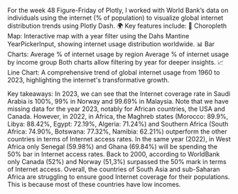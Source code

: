 For the week 48 Figure-Friday of Plotly, I worked with World Bank’s data on individuals using the internet (% of population) to visualize global internet distribution trends using Plotly Dash. 🌍
Key features include:
📌 Choropleth Map: Interactive map with a year filter using the Dahs Mantine YearPickerInput, showing internet usage distribution worldwide.
📊 Bar Charts:
Average % of internet usage by region
Average % of internet usage by income group
Both charts allow filtering by year for deeper insights.
📈 Line Chart: A comprehensive trend of global internet usage from 1960 to 2023, highlighting the internet's transformative growth. 

Key takeaways:
In 2023, we can see that the Internet coverage rate in Saudi Arabia is 100%, 99% in Norway and 99.69% in Malaysia. Note that we have missing data for the year 2023, notably for African countries, the USA and Canada.
However, in 2022, in Africa, the Maghreb states (Morocco: 89.9%, Libya: 88.42%, Egypt: 72.19%, Algeria: 71.24%) and Southern Africa (South Africa: 74.90%, Botswana: 77.32%, Namibia: 62.21%) outperform the other countries in terms of Internet access rates. In the same year (2022), in West Africa only Senegal (59.98%) and Ghana (69.84%) will be spending the 50% bar in Internet access rates.
Back to 2000, according to WorldBank only Canada (52%) and Norway (51,3%) surpassed the 50% mark in terms of Internet access. 
Overall, the countries of South Asia and sub-Saharan Africa are struggling to ensure good Internet coverage for their populations. This is because most of these countries have low incomes.

